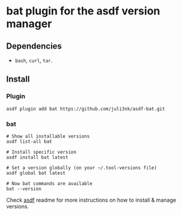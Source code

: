 # bat plugin for the asdf version manager

## Dependencies

- `bash`, `curl`, `tar`.

## Install
### Plugin

```shell
asdf plugin add bat https://github.com/juli3nk/asdf-bat.git
```

### bat

```shell
# Show all installable versions
asdf list-all bat

# Install specific version
asdf install bat latest

# Set a version globally (on your ~/.tool-versions file)
asdf global bat latest

# Now bat commands are available
bat --version
```

Check [asdf](https://github.com/asdf-vm/asdf) readme for more instructions on how to install & manage versions.
